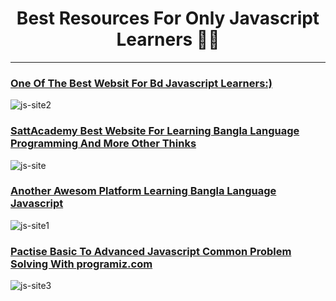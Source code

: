 <h1 align="center">Best Resources For Only Javascript Learners 🐱‍👤</h1>

---

### [One Of The Best Websit For Bd Javascript Learners:)](https://with.zonayed.me/js)

![js-site2](https://user-images.githubusercontent.com/106922916/215411898-4fc6c132-67cf-4ac3-a4fe-154224345446.png)


### [SattAcademy Best Website For Learning Bangla Language Programming And More Other Thinks](https://www.sattacademy.org/js/index.php)


![js-site](https://user-images.githubusercontent.com/106922916/215410285-a137e722-36d6-44c8-b402-5b880a304896.png)


### [Another Awesom Platform Learning Bangla Language Javascript](https://www.websschool.com/javascript/javascript-tutorial.html)


![js-site1](https://user-images.githubusercontent.com/106922916/215410955-ad71ea04-796d-4496-a2aa-02549c58f6b4.png)


### [Pactise Basic To Advanced Javascript Common Problem Solving With programiz.com](https://www.programiz.com/javascript/examples)


![js-site3](https://user-images.githubusercontent.com/106922916/215413463-defe4653-2d4f-4077-84ee-3f8efa067f4b.png)

